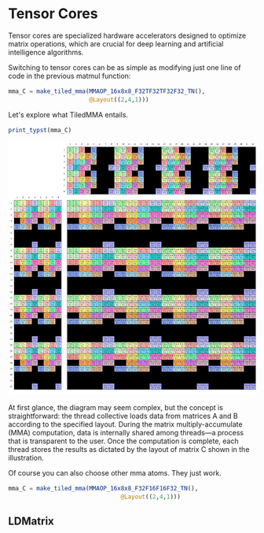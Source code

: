 # Tensor Cores

Tensor cores are specialized hardware accelerators designed to optimize matrix operations, which are crucial for deep learning and artificial intelligence algorithms.

Switching to tensor cores can be as simple as modifying just one line of code in the previous matmul function:

```julia
mma_C = make_tiled_mma(MMAOP_16x8x8_F32TF32TF32F32_TN(), 
                       @Layout((2,4,1)))
```

Let's explore what TiledMMA entails.
```julia
print_typst(mma_C)
```
![](../assets/tensorcore.svg)

At first glance, the diagram may seem complex, but the concept is straightforward: the thread collective loads data from matrices A and B according to the specified layout. During the matrix multiply-accumulate (MMA) computation, data is internally shared among threads—a process that is transparent to the user. Once the computation is complete, each thread stores the results as dictated by the layout of matrix C shown in the illustration.

Of course you can also choose other mma atoms. They just work.
```julia
mma_C = make_tiled_mma(MMAOP_16x8x8_F32F16F16F32_TN(), 
                                @Layout((2,4,1)))
```

## LDMatrix

